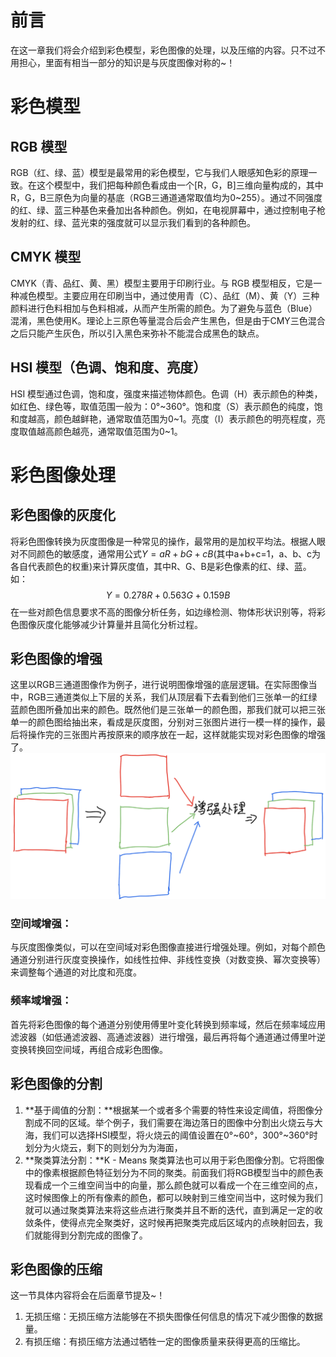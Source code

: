 # 前言
在这一章我们将会介绍到彩色模型，彩色图像的处理，以及压缩的内容。只不过不用担心，里面有相当一部分的知识是与灰度图像对称的~！
# 彩色模型
## RGB 模型
  RGB（红、绿、蓝）模型是最常用的彩色模型，它与我们人眼感知色彩的原理一致。在这个模型中，我们把每种颜色看成由一个\[R，G，B]三维向量构成的，其中R，G，B三原色为向量的基底（RGB三通道通常取值均为0\~255）。通过不同强度的红、绿、蓝三种基色来叠加出各种颜色。例如，在电视屏幕中，通过控制电子枪发射的红、绿、蓝光束的强度就可以显示我们看到的各种颜色。
## CMYK 模型
  CMYK（青、品红、黄、黑）模型主要用于印刷行业。与 RGB 模型相反，它是一种减色模型。主要应用在印刷当中，通过使用青（C）、品红（M）、黄（Y）三种颜料进行色料相加与色料相减，从而产生所需的颜色。为了避免与蓝色（Blue）混淆，黑色使用K。理论上三原色等量混合后会产生黑色，但是由于CMY三色混合之后只能产生灰色，所以引入黑色来弥补不能混合成黑色的缺点。
## HSI 模型（色调、饱和度、亮度）
  HSI 模型通过色调，饱和度，强度来描述物体颜色。色调（H）表示颜色的种类，如红色、绿色等，取值范围一般为：0°\~360°。饱和度（S）表示颜色的纯度，饱和度越高，颜色越鲜艳，通常取值范围为0\~1。亮度（I）表示颜色的明亮程度，亮度取值越高颜色越亮，通常取值范围为0\~1。
# 彩色图像处理
## 彩色图像的灰度化
  将彩色图像转换为灰度图像是一种常见的操作，最常用的是加权平均法。根据人眼对不同颜色的敏感度，通常用公式$Y=aR+bG+cB$(其中a+b+c=1，a、b、c为各自代表颜色的权重)来计算灰度值，其中R、G、B是彩色像素的红、绿、蓝。
  如：$$Y=0.278R+0.563G+0.159B$$
  在一些对颜色信息要求不高的图像分析任务，如边缘检测、物体形状识别等，将彩色图像灰度化能够减少计算量并且简化分析过程。
## 彩色图像的增强
  这里以RGB三通道图像作为例子，进行说明图像增强的底层逻辑。在实际图像当中，RGB三通道类似上下层的关系，我们从顶层看下去看到他们三张单一的红绿蓝颜色图所叠加出来的颜色。既然他们是三张单一的颜色图，那我们就可以把三张单一的颜色图给抽出来，看成是灰度图，分别对三张图片进行一模一样的操作，最后将操作完的三张图片再按原来的顺序放在一起，这样就能实现对彩色图像的增强了。
![4-1](lesson4/4-1.PNG)
### 空间域增强：
  与灰度图像类似，可以在空间域对彩色图像直接进行增强处理。例如，对每个颜色通道分别进行灰度变换操作，如线性拉伸、非线性变换（对数变换、幂次变换等）来调整每个通道的对比度和亮度。
### 频率域增强：
  首先将彩色图像的每个通道分别使用傅里叶变化转换到频率域，然后在频率域应用滤波器（如低通滤波器、高通滤波器）进行增强，最后再将每个通道通过傅里叶逆变换转换回空间域，再组合成彩色图像。
## 彩色图像的分割
  1. **基于阈值的分割：**根据某一个或者多个需要的特性来设定阈值，将图像分割成不同的区域。举个例子，我们需要在海边落日的图像中分割出火烧云与大海，我们可以选择HSI模型，将火烧云的阈值设置在0°\~60°，300°\~360°时划分为火烧云，剩下的则划分为为海面，
  2. **聚类算法分割：**K - Means 聚类算法也可以用于彩色图像分割。它将图像中的像素根据颜色特征划分为不同的聚类。前面我们将RGB模型当中的颜色表现看成一个三维空间当中的向量，那么颜色就可以看成一个在三维空间的点，这时候图像上的所有像素的颜色，都可以映射到三维空间当中，这时候为我们就可以通过聚类算法来将这些点进行聚类并且不断的迭代，直到满足一定的收敛条件，使得点完全聚类好，这时候再把聚类完成后区域内的点映射回去，我们就能得到分割完成的图像了。
## 彩色图像的压缩
  这一节具体内容将会在后面章节提及~！
  1. 无损压缩：无损压缩方法能够在不损失图像任何信息的情况下减少图像的数据量。
  2. 有损压缩：有损压缩方法通过牺牲一定的图像质量来获得更高的压缩比。